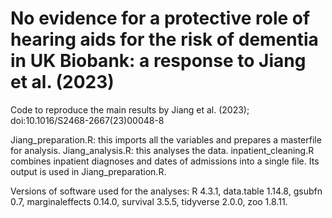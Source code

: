 # No evidence for a protective role of hearing aids for the risk of dementia in UK Biobank: a response to Jiang et al. (2023)
Code to reproduce the main results by Jiang et al. (2023); doi:10.1016/S2468-2667(23)00048-8

Jiang_preparation.R: this imports all the variables and prepares a masterfile for analysis. Jiang_analysis.R: this analyses the data. inpatient_cleaning.R combines inpatient diagnoses and dates of admissions into a single file. Its output is used in Jiang_preparation.R.

Versions of software used for the analyses:
R 4.3.1, 
data.table 1.14.8, 
gsubfn 0.7, 
marginaleffects 0.14.0, 
survival 3.5.5, 
tidyverse 2.0.0, 
zoo 1.8.11.
